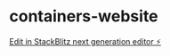 # containers-website

[Edit in StackBlitz next generation editor ⚡️](https://stackblitz.com/~/github.com/AdamMacha/containers-website)